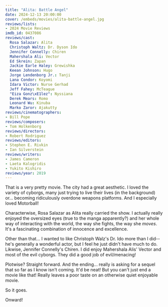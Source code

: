 ```yaml
---
title: "Alita: Battle Angel"
date: 2024-12-13 20:00:00
cover: /embeds/movies/alita-battle-angel.jpg
reviews/lists:
- 2024 Movie Reviews
imdb_id: 0437086
reviews/cast:
  Rosa Salazar: Alita
  Christoph Waltz: Dr. Dyson Ido
  Jennifer Connelly: Chiren
  Mahershala Ali: Vector
  Ed Skrein: Zapan
  Jackie Earle Haley: Grewishka
  Keean Johnson: Hugo
  Jorge Lendenborg Jr.: Tanji
  Lana Condor: Koyomi 
  Idara Victor: Nurse Gerhad
  Jeff Fahey: McTeague
  "Eiza Gonz\xE1lez": Nyssiana
  Derek Mears: Romo
  Leonard Wu: Kinuba
  Marko Zaror: Ajakutty
reviews/cinematographers:
- Bill Pope
reviews/composers:
- Tom Holkenborg
reviews/directors:
- Robert Rodriguez
reviews/editors:
- Stephen E. Rivkin
- Ian Silverstein
reviews/writers:
- James Cameron
- Laeta Kalogridis
- Yukito Kishiro
reviews/year: 2019
---
```

That is a very pretty movie. The city had a great aesthetic. I loved the variety of cyborgs, many just trying to live their lives (in the background) or... becoming ridiculously overdone weapons platforms. And I especially loved Motorball!

Characterwise, Rosa Salazar as Alita really carried the show. I actually really enjoyed the oversized eyes (true to the manga apparently?) and her whole way of interacting with the world, the way she fights, the way she *moves*. It's a fascinating combination of innocence and excellence. 

Other than that... I wanted to like Christoph Walz's Dr. Ido more than I did--he's generally a wonderful actor, but I feel he just didn't have much to do. Likwise, Jennifer Connelly's Chiren. I did enjoy Mahershala Alis' Vector and most of the evil cyborgs. They did a good job of evil/menacing!

Plotwise? Straight forward. And the ending... really is asking for a sequel that so far as I know isn't coming. It'd be neat! But you can't just end a movie like that! Really leaves a poor taste on an otherwise quiet enjoyable movie. 

So it goes.

Onward!

<!--more-->